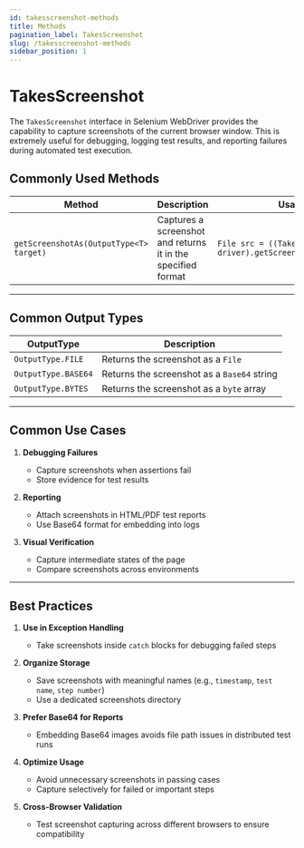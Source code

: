 ```yaml
---
id: takesscreenshot-methods
title: Methods
pagination_label: TakesScreenshot
slug: /takesscreenshot-methods
sidebar_position: 1
---
```


# TakesScreenshot

The `TakesScreenshot` interface in Selenium WebDriver provides the capability to capture screenshots of the current browser window. This is extremely useful for debugging, logging test results, and reporting failures during automated test execution.

## Commonly Used Methods

| Method                                  | Description                                                  | Usage Example                                                             |
| --------------------------------------- | ------------------------------------------------------------ | ------------------------------------------------------------------------- |
| `getScreenshotAs(OutputType<T> target)` | Captures a screenshot and returns it in the specified format | `File src = ((TakesScreenshot) driver).getScreenshotAs(OutputType.FILE);` |

---

## Common Output Types

| OutputType          | Description                                 |
| ------------------- | ------------------------------------------- |
| `OutputType.FILE`   | Returns the screenshot as a `File`          |
| `OutputType.BASE64` | Returns the screenshot as a `Base64` string |
| `OutputType.BYTES`  | Returns the screenshot as a `byte` array    |

---

## Common Use Cases

1. **Debugging Failures**

   - Capture screenshots when assertions fail
   - Store evidence for test results

2. **Reporting**

   - Attach screenshots in HTML/PDF test reports
   - Use Base64 format for embedding into logs

3. **Visual Verification**
   - Capture intermediate states of the page
   - Compare screenshots across environments

---

## Best Practices

1. **Use in Exception Handling**

   - Take screenshots inside `catch` blocks for debugging failed steps

2. **Organize Storage**

   - Save screenshots with meaningful names (e.g., `timestamp`, `test name`, `step number`)
   - Use a dedicated screenshots directory

3. **Prefer Base64 for Reports**

   - Embedding Base64 images avoids file path issues in distributed test runs

4. **Optimize Usage**

   - Avoid unnecessary screenshots in passing cases
   - Capture selectively for failed or important steps

5. **Cross-Browser Validation**

   - Test screenshot capturing across different browsers to ensure compatibility
